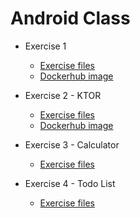 # Android Class

- Exercise 1

  - [Exercise files](./exercise1)
  - [Dockerhub image](https://hub.docker.com/r/ushka1/android-class-exercise-1)

- Exercise 2 - KTOR

  - [Exercise files](./exercise2-ktor)
  - [Dockerhub image](https://hub.docker.com/r/ushka1/android-class-exercise2-ktor)

- Exercise 3 - Calculator

  - [Exercise files](./exercise3-calculator/Calculator)

- Exercise 4 - Todo List
  
  - [Exercise files](./exercise4-todo-list/TodoList)
